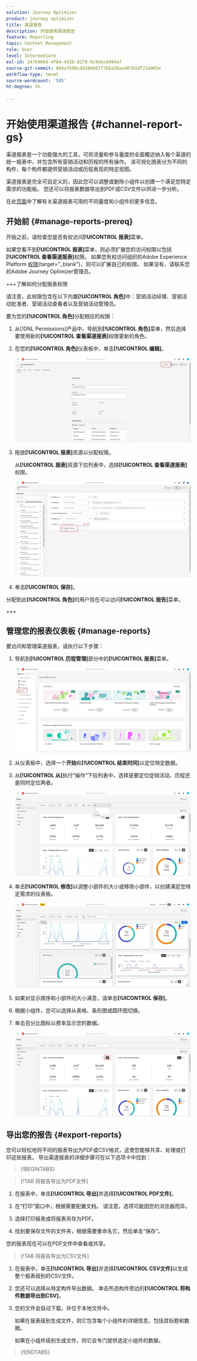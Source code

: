 ```yaml
---
solution: Journey Optimizer
product: journey optimizer
title: 渠道报告
description: 开始使用渠道报告
feature: Reporting
topic: Content Management
role: User
level: Intermediate
exl-id: 247b966d-4f84-453b-8178-9c9ebcd494ef
source-git-commit: 0b4af69bcd410d467f7b6a26aa407b1df23a965e
workflow-type: tm+mt
source-wordcount: '595'
ht-degree: 3%

---
```


# 开始使用渠道报告 {#channel-report-gs}

渠道报表是一个功能强大的工具，可将流量和参与量度的全面概述纳入每个渠道的统一报表中，并包含所有营销活动和历程的所有操作。 该可视化图表分为不同的构件，每个构件都提供营销活动或历程表现的特定视图。

渠道报表是完全可自定义的，因此您可以调整或删除小组件以创建一个满足您特定需求的功能板。 您还可以将报表数据导出到PDF或CSV文件以供进一步分析。

在此[页面](channel-report.md)中了解有关渠道报表可用的不同量度和小组件的更多信息。

## 开始前 {#manage-reports-prereq}

开始之前，请检查您是否有权访问&#x200B;**[!UICONTROL 报表]**&#x200B;菜单。

如果您看不到&#x200B;**[!UICONTROL 报表]**&#x200B;菜单，则必须扩展您的访问权限以包括&#x200B;**[!UICONTROL 查看渠道报表]**&#x200B;权限。 如果您有权访问组织的Adobe Experience Platform [权限](https://experienceleague.adobe.com/docs/experience-platform/access-control/home.html?lang=zh-Hans){target="_blank"}，则可以扩展自己的权限。 如果没有，请联系您的Adobe Journey Optimizer管理员。

+++了解如何分配报表权限

请注意，此权限包含在以下内置&#x200B;**[!UICONTROL 角色]**&#x200B;中：营销活动经理、营销活动批准者、营销活动查看者以及营销活动管理员。

要为您的&#x200B;**[!UICONTROL 角色]**&#x200B;分配相应的权限：

1. 从[!DNL Permissions]产品中，导航到&#x200B;**[!UICONTROL 角色]**&#x200B;菜单，然后选择要使用新的&#x200B;**[!UICONTROL 查看渠道报表]**&#x200B;权限更新的角色。

1. 在您的&#x200B;**[!UICONTROL 角色]**&#x200B;仪表板中，单击&#x200B;**[!UICONTROL 编辑]**。

   ![](assets/channel_permission_1.png)

1. 拖放&#x200B;**[!UICONTROL 报表]**&#x200B;资源以分配权限。

   从&#x200B;**[!UICONTROL 报表]**&#x200B;资源下拉列表中，选择&#x200B;**[!UICONTROL 查看渠道报表]**&#x200B;权限。

   ![](assets/channel_permission_2.png)

1. 单击&#x200B;**[!UICONTROL 保存]**。

分配到此&#x200B;**[!UICONTROL 角色]**&#x200B;的用户现在可以访问&#x200B;**[!UICONTROL 报告]**&#x200B;菜单。

+++

## 管理您的报表仪表板 {#manage-reports}

要访问和管理渠道报表，请执行以下步骤：

1. 导航到&#x200B;**[!UICONTROL 历程管理]**&#x200B;部分中的&#x200B;**[!UICONTROL 报表]**&#x200B;菜单。

   ![](assets/channel_report_1.png)

1. 从仪表板中，选择一个&#x200B;**开始**&#x200B;和&#x200B;**[!UICONTROL 结束时间]**&#x200B;以定位特定数据。

1. 从&#x200B;**[!UICONTROL 从]**&#x200B;执行“操作”下拉列表中，选择是要定位促销活动、历程还是同时定位两者。

   ![](assets/channel_report_2.png)

1. 单击&#x200B;**[!UICONTROL 修改]**&#x200B;以调整小部件的大小或移除小部件，以创建满足您特定需求的仪表板。

   ![](assets/channel_report_3.png)

1. 如果对显示顺序和小部件的大小满意，请单击&#x200B;**[!UICONTROL 保存]**。

1. 根据小组件，您可以选择从表格、条形图或圆环图切换。

1. 单击百分比图标以费率显示您的数据。

   ![](assets/channel_report_4.png)

## 导出您的报告 {#export-reports}

您可以轻松地将不同的报表导出为PDF或CSV格式，这使您能够共享、处理或打印这些报表。 导出渠道报表的详细步骤可在以下选项卡中找到：

>[!BEGINTABS]

>[!TAB 将报告导出为PDF文件]

1. 在报表中，单击&#x200B;**[!UICONTROL 导出]**&#x200B;并选择&#x200B;**[!UICONTROL PDF文件]**。

1. 在“打印”窗口中，根据需要配置文档。 请注意，选项可能因您的浏览器而异。

1. 选择打印报表或将报表另存为PDF。

1. 找到要保存文件的文件夹，根据需要重命名它，然后单击“保存”。

您的报表现在可以在PDF文件中查看或共享。

>[!TAB 将报告导出为CSV文件]

1. 在报表中，单击&#x200B;**[!UICONTROL 导出]**&#x200B;并选择&#x200B;**[!UICONTROL CSV文件]**&#x200B;以生成整个报表级别的CSV文件。

1. 您还可以选择从特定构件导出数据。 单击所选构件旁边的&#x200B;**[!UICONTROL 将构件数据导出到CSV]**。

1. 您的文件会自动下载，并位于本地文件中。

   如果在报表级别生成文件，则它包含每个小组件的详细信息，包括其标题和数据。

   如果在小组件级别生成文件，则它会专门提供选定小组件的数据。

>[!ENDTABS]

